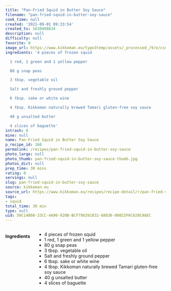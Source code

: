 ```yaml
---
title: "Pan-Fried Squid in Butter Soy Sauce"
filename: "pan-fried-squid-in-butter-soy-sauce"
cook_time: null
created: '2021-09-01 09:33:54'
created_ts: 1630488834
description: null
difficulty: null
favorite: 0
image_url: https://www.kikkoman.eu/typo3temp/assets/_processed_/9/e/csm_Gebratener-Tintenfisch-mit-Butter-Sojasauce_870x300_01_bd8974c55b.jpg
ingredients: '4 pieces of frozen squid

  1 red, 1 green and 1 yellow pepper

  80 g snap peas

  3 tbsp. vegetable oil

  Salt and freshly ground pepper

  6 tbsp. sake or white wine

  4 tbsp. Kikkoman naturally brewed Tamari gluten-free soy sauce

  40 g unsalted butter

  4 slices of baguette'
intrash: 0
mine: null
name: Pan-Fried Squid in Butter Soy Sauce
p_recipe_id: 166
permalink: /recipes/pan-fried-squid-in-butter-soy-sauce
photo_large: null
photo_thumb: pan-fried-squid-in-butter-soy-sauce-thumb.jpg
photos_dict: null
prep_time: 30 mins
rating: 0
servings: null
slug: pan-fried-squid-in-butter-soy-sauce
source: kikkoman.eu
source_url: https://www.kikkoman.eu/recipes/recipe-detail/r/pan-fried-squid-in-butter-soy-sauce/
tags:
- squid
total_time: 30 min
type: null
uid: 50C14B08-33CC-4A90-920B-BCF796391832-68036-00015F6C620CA6EC
---
```

<div class="large-8 medium-7 columns" id="writeup">	</div><!-- #writeup -->
</div><!-- #row-one -->
<div class="row" id="row-two">	<div class="medium-4 small-5 columns" id="ingredients"><h4>Ingredients</h4><div class="box box-ingredients content"><ul>
<li>4 pieces of frozen squid</li>
<li>1 red, 1 green and 1 yellow pepper</li>
<li>80 g snap peas</li>
<li>3 tbsp. vegetable oil</li>
<li>Salt and freshly ground pepper</li>
<li>6 tbsp. sake or white wine</li>
<li>4 tbsp. Kikkoman naturally brewed Tamari gluten-free soy sauce</li>
<li>40 g unsalted butter</li>
<li>4 slices of baguette</li>
</ul>
</div>	</div>	<div class="medium-6 small-7 columns" id="directions">	</div>